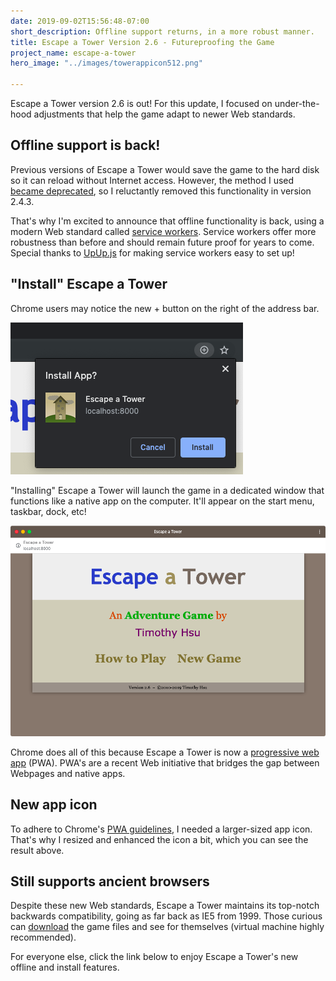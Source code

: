```yaml
---
date: 2019-09-02T15:56:48-07:00
short_description: Offline support returns, in a more robust manner.
title: Escape a Tower Version 2.6 - Futureproofing the Game
project_name: escape-a-tower
hero_image: "../images/towerappicon512.png"

---
```

Escape a Tower version 2.6 is out! For this update, I focused on under-the-hood adjustments that help the game adapt to newer Web standards.

## Offline support is back!

Previous versions of Escape a Tower would save the game to the hard disk so it can reload without Internet access. However, the method I used [became deprecated](https://developer.mozilla.org/en-US/docs/Web/HTML/Using_the_application_cache), so I reluctantly removed this functionality in version 2.4.3.

That's why I'm excited to announce that offline functionality is back, using a modern Web standard called [service workers](https://developer.mozilla.org/en-US/docs/Web/API/Service_Worker_API/Using_Service_Workers). Service workers offer more robustness than before and should remain future proof for years to come. Special thanks to [UpUp.js](https://www.talater.com/upup/) for making service workers easy to set up!

## "Install" Escape a Tower

Chrome users may notice the new + button on the right of the address bar.

![](../images/escapetowerpwainstall.png)

"Installing" Escape a Tower will launch the game in a dedicated window that functions like a native app on the computer. It'll appear on the start menu, taskbar, dock, etc!

![](../images/escapetowerpwa.png)

Chrome does all of this because Escape a Tower is now a [progressive web app](https://developers.google.com/web/progressive-web-apps/) (PWA). PWA's are a recent Web initiative that bridges the gap between Webpages and native apps.

## New app icon

To adhere to Chrome's [PWA guidelines](https://developers.google.com/web/fundamentals/app-install-banners/), I needed a larger-sized app icon. That's why I resized and enhanced the icon a bit, which you can see the result above.

## Still supports ancient browsers

Despite these new Web standards, Escape a Tower maintains its top-notch backwards compatibility, going as far back as IE5 from 1999. Those curious can [download](https://github.com/TimTree/escape-a-tower/releases) the game files and see for themselves (virtual machine highly recommended).

For everyone else, click the link below to enjoy Escape a Tower's new offline and install features.